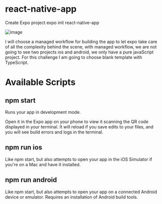 # react-native-app
Create Expo project
  expo init react-native-app
  
  ![image](https://user-images.githubusercontent.com/98807955/197385171-e4bc7453-afa5-4783-9f46-4763aa0a0bc2.png)

I will choose a managed workflow for building the app to let expo take care of all the complexity behind the scene, with managed workflow, we are not going to see two projects ios and android, we only have a pure javaScript project.
For this challenge I am going to choose blank template with TypeScript.

# Available Scripts
## npm start
Runs your app in development mode.

Open it in the Expo app on your phone to view it scanning the QR code displayed in your terminal. It will reload if you save edits to your files, and you will see build errors and logs in the terminal.

## npm run ios
Like npm start, but also attempts to open your app in the iOS Simulator if you're on a Mac and have it installed.

## npm run android 
Like npm start, but also attempts to open your app on a connected Android device or emulator. Requires an installation of Android build tools.

